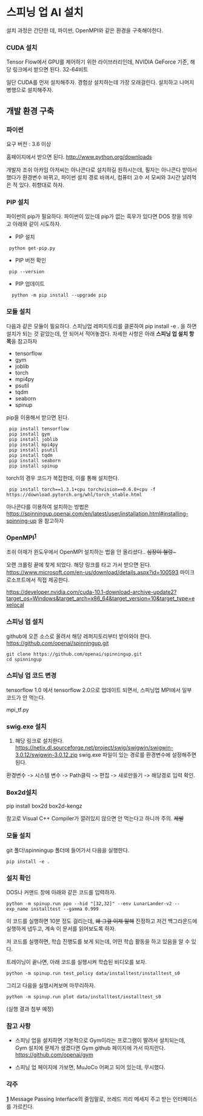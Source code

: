 # 스피닝 업 AI 설치
설치 과정은 간단한 데, 파이썬, OpenMPI와 같은 환경을 구축해야한다.

### CUDA 설치
Tensor Flow에서 GPU를 제어하기 위한 라이브러리인데, NVIDIA GeForce 기준, 해당 링크에서 받으면 된다.
32-64비트

일단 CUDA를 먼저 설치해주자. 경험상 설치하는데 가장 오래걸린다. 설치하고 나머지 병행으로 설치해주자.


## 개발 환경 구축
### 파이썬
요구 버전 : 3.6 이상

홈페이지에서 받으면 된다. http://www.python.org/downloads

개발자 조쉬 아카임 아저씨는 아나콘다로 설치하길 원하시는데, 필자는 아나콘다 받아서 했다가 환경변수 바뀌고, 파이썬 설치 경로 바껴서, 컴퓨터 고수 서 모씨와 3시간 날려먹은 적 있다. 취향대로 하자.


### PIP 설치
파이썬의 pip가 필요하다. 파이썬이 있는데 pip가 없는 흑우가 있다면 DOS 창을 띄우고 아래와 같이 시도하자.

- PIP 설치
```
 python get-pip.py
```
- PIP 버전 확인
```
 pip --version
```

- PIP 업데이트
```
  python -m pip install --upgrade pip
```

### 모듈 설치
다음과 같은 모듈이 필요하다. 스피닝업 레퍼지토리를 클론하여 pip install -e . 을 하면 설치가 되는 것 같았는데, 안 되어서 적어놓겠다.
자세한 사항은 아래 **스피닝 업 설치 항목**을 참고하자

- tensorflow
- gym
- joblib
- torch
- mpi4py
- psutil
- tqdm
- seaborn
- spinup

pip을 이용해서 받으면 된다.

```
 pip install tensorflow
 pip install gym
 pip install joblib
 pip install mpi4py
 pip install psutil
 pip install tqdm
 pip install seaborn
 pip install spinup
```


torch의 경우 코드가 복잡한데, 이를 통해 설치한다.

```
 pip install torch==1.3.1+cpu torchvision==0.6.0+cpu -f https://download.pytorch.org/whl/torch_stable.html

```
아나콘다를 이용하여 설치하는 방법은 https://spinningup.openai.com/en/latest/user/installation.html#installing-spinning-up 을 참고하자

### OpenMPI<sup id="a1">[1](#b1)</sup>
조쉬 아재가 윈도우에서 OpenMPI 설치하는 법을 안 올리셨다.. ~~심장이 철렁~~~

오랜 크롤링 끝에 찾게 되었다. 해당 링크를 타고 가서 받으면 된다.
https://www.microsoft.com/en-us/download/details.aspx?id=100593
마이크로소프트에서 직접 제공한다.

https://developer.nvidia.com/cuda-10.1-download-archive-update2?target_os=Windows&target_arch=x86_64&target_version=10&target_type=exelocal


### 스피닝 업 설치
github에 오픈 소스로 올려서 해당 레퍼지토리부터 받아와야 한다. https://github.com/openai/spinningup.git

```
git clone https://github.com/openai/spinningup.git
cd spinningup
```

### 스피닝 업 코드 변경
tensorflow 1.0 에서 tensorflow 2.0으로 업데이트 되면서, 스피닝업 MPI에서 일부 코드가 안 먹는다.

mpi_tf.py




### swig.exe 설치
1. 해당 링크로 설치한다. https://netix.dl.sourceforge.net/project/swig/swigwin/swigwin-3.0.12/swigwin-3.0.12.zip
swig.exe 파일이 있는 경로를 환경변수에 설정해주면 된다. 

환경변수 -> 시스템 변수 -> Path클릭 -> 편집 -> 새로만들기 -> 해당경로 입력 확인.

### Box2d설치 ###
pip install box2d box2d-kengz

참고로 Visual C++ Compiler가 깔려있지 않으면 안 먹는다고 하니까 주의. ~~제발~~

### 모듈 설치
git 폴더\spinningup 폴더에 들어가서 다음을 실행한다.
```
pip install -e .
```



### 설치 확인
DOS나 커맨드 창에 아래와 같은 코드를 입력하자.
```
python -m spinup.run ppo --hid "[32,32]" --env LunarLander-v2 --exp_name installtest --gamma 0.999
```
이 코드를 실행하면 10분 정도 걸리는데, ~~왜 그걸 이제 말해~~ 진정하고 저건 백그라운드에 실행하게 냅두고, 계속 이 문서를 읽어보도록 하자.

저 코드를 실행하면, 학습 진행도를 보게 되는데, 어떤 학습 활동을 하고 있음을 알 수 있다.

트레이닝이 끝나면, 아래 코드를 실행시켜 학습된 비디오를 보자.

```
python -m spinup.run test_policy data/installtest/installtest_s0
```

그리고 다음을 실행시켜보며 마무리하자.

```
python -m spinup.run plot data/installtest/installtest_s0
```
(실행 결과 첨부 예정)
### 참고 사항
- 스피닝 업을 설치하면 기본적으로 Gym이라는 프로그램이 딸려서 설치되는데, Gym 설치에 문제가 생겼다면 Gym github 페이지에 가서 따지란다.
https://github.com/openai/gym

- 스피닝 업 페이지에 가보면, MuJoCo 어쩌고 되어 있는데, 무시했다.

### 각주
<b id="b1">[1](#a1)</b> Message Passing Interface의 줄임말로, 쓰레드 끼리 메세지 주고 받는 인터페이스를 가르킨다.
